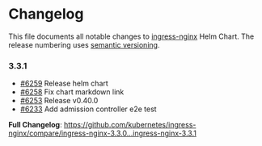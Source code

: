 <!-- SPDX-License-Identifier: Apache-2.0 -->

# Changelog

This file documents all notable changes to [ingress-nginx](https://github.com/kubernetes/ingress-nginx) Helm Chart. The release numbering uses [semantic versioning](http://semver.org).

### 3.3.1

* [#6259](https://github.com/kubernetes/ingress-nginx/pull/6259) Release helm chart
* [#6258](https://github.com/kubernetes/ingress-nginx/pull/6258) Fix chart markdown link
* [#6253](https://github.com/kubernetes/ingress-nginx/pull/6253) Release v0.40.0
* [#6233](https://github.com/kubernetes/ingress-nginx/pull/6233) Add admission controller e2e test

**Full Changelog**: https://github.com/kubernetes/ingress-nginx/compare/ingress-nginx-3.3.0...ingress-nginx-3.3.1
